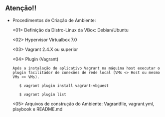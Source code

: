 ## Atenção!! 
   
   * Procedimentos de Criação de Ambiente:

      <01> Definição da Distro-Linux da VBox: Debian/Ubuntu

      <02> Hypervisor Virtualbox 7.0

      <03> Vagrant 2.4.X ou superior

      <04> Plugin (Vagrant)

         Após a instalação do aplicativo Vagrant na máquina host executar o plugin facilitador de conexões de rede local (VMs <> Host ou mesmo VMs <> VMs). 

            $ vagrant plugin install vagrant-vbguest

            $ vagrant plugin list

      <05> Arquivos de construção do Ambiente: Vagrantfile, vagrant.yml,
           playbook e README.md
 
 
